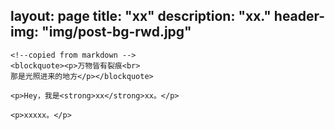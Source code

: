layout: page
title: "xx"
description: "xx."
header-img: "img/post-bg-rwd.jpg"
---

<!-- Language Selector -->
<!-- <select class="sel-lang" onchange= "onLanChange(this.options[this.options.selectedIndex].value)">
    <option value="0" selected> 中文 Chinese </option>
    <option value="1"> 英文 English </option>
</select> -->

<!-- Chinese Version -->
<div class="zh post-container">

    <!--copied from markdown -->
    <blockquote><p>万物皆有裂痕<br>
    那是光照进来的地方</p></blockquote>

    <p>Hey，我是<strong>xx</strong>xx。</p>

    <p>xxxxx。</p>
